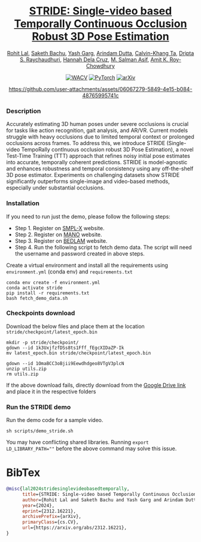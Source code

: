 <div align="center">
    
# [STRIDE: Single-video based Temporally Continuous Occlusion Robust 3D Pose Estimation](https://arxiv.org/abs/2312.16221)
[Rohit Lal](https://rohitlal.net/), [Saketh Bachu](https://sakethbachu.github.io/), [Yash Garg](https://www.linkedin.com/in/yash-garg-881b73137/), [Arindam Dutta](https://www.linkedin.com/in/arindam-dutta-a07451292/), [Calvin-Khang Ta](https://www.linkedin.com/in/calvin-khang-ta/), [Dripta S. Raychaudhuri](https://driptarc.github.io/), [Hannah Dela Cruz](https://www.linkedin.com/in/hannah-dela-cruz-4a973725a/), [M. Salman Asif](https://intra.ece.ucr.edu/~sasif/), [Amit K. Roy-Chowdhury](https://vcg.ece.ucr.edu/amit)

<a href="https://wacv2025.thecvf.com/"><img alt="WACV" src="https://img.shields.io/badge/2025-WACV-9d4edd"></a> <a href="https://pytorch.org/get-started/locally/"><img alt="PyTorch" src="https://img.shields.io/badge/PyTorch-ee4c2c?logo=pytorch&logoColor=white"></a> [![arXiv](https://img.shields.io/badge/arXiv-2312.16221-b31b1b.svg)](https://arxiv.org/abs/2312.16221) 

https://github.com/user-attachments/assets/06067279-5849-4e15-b084-48765995741c

</div>

### Description

Accurately estimating 3D human poses under severe occlusions is crucial for tasks like action recognition, gait analysis, and AR/VR. Current models struggle with heavy occlusions due to limited temporal context or prolonged occlusions across frames. To address this, we introduce STRIDE (Single-video TempoRally contInuous occlusion robust 3D Pose Estimation), a novel Test-Time Training (TTT) approach that refines noisy initial pose estimates into accurate, temporally coherent predictions. STRIDE is model-agnostic and enhances robustness and temporal consistency using any off-the-shelf 3D pose estimator. Experiments on challenging datasets show STRIDE significantly outperforms single-image and video-based methods, especially under substantial occlusions.

### Installation

If you need to run just the demo, please follow the following steps:
- Step 1. Register on [SMPL-X](https://smpl-x.is.tue.mpg.de/) website.
- Step 2. Register on [MANO](https://mano.is.tue.mpg.de/) website.
- Step 3. Register on [BEDLAM](https://bedlam.is.tue.mpg.de/) website.
- Step 4. Run the following script to fetch demo data. The script will need the username and password created in above steps.


Create a virtual environment and install all the requirements using `environment.yml` (conda env) and `requirements.txt`

    conda env create -f environment.yml
    conda activate stride
    pip install -r requirements.txt
    bash fetch_demo_data.sh

### Checkpoints download

Download the below files and place them at the location `stride/checkpoint/latest_epoch.bin` 

    mkdir -p stride/checkpoint/
    gdown --id 1k3UxjfzfDSs8ts1Fff_fEgcXIDaZP-Ik
    mv latest_epoch.bin stride/checkpoint/latest_epoch.bin

    gdown --id 1OmaBCC3oBjii9Eewdhdgeo8VTgV3plcN
    unzip utils.zip
    rm utils.zip

If the above download fails, directly download from the [Google Drive link](https://drive.google.com/drive/folders/1ml4rT4jnfPDWFGLf34uTml24nzE1LcuV?usp=drive_link) and place it in the respective folders

### Run the STRIDE demo
Run the demo code for a sample video. 
```
sh scripts/demo_stride.sh
```

You may have conflicting shared libraries. Running `export LD_LIBRARY_PATH=""` before the above command may solve this issue.

# **BibTex**
```bibtex
@misc{lal2024stridesinglevideobasedtemporally,
      title={STRIDE: Single-video based Temporally Continuous Occlusion Robust 3D Pose Estimation}, 
      author={Rohit Lal and Saketh Bachu and Yash Garg and Arindam Dutta and Calvin-Khang Ta and Dripta S. Raychaudhuri and Hannah Dela Cruz and M. Salman Asif and Amit K. Roy-Chowdhury},
      year={2024},
      eprint={2312.16221},
      archivePrefix={arXiv},
      primaryClass={cs.CV},
      url={https://arxiv.org/abs/2312.16221}, 
}

